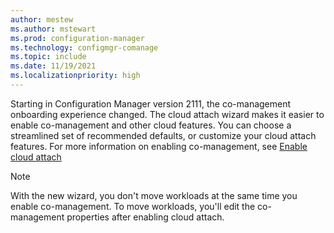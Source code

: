 ```yaml
---
author: mestew
ms.author: mstewart
ms.prod: configuration-manager
ms.technology: configmgr-comanage
ms.topic: include
ms.date: 11/19/2021
ms.localizationpriority: high
---
```

<!-- 10964629 This file is shared by comanage/how-to-enable.md, tutorial-co-manage-clients.md, and tutorial-co-manage-new-devices.md. Don't apply H2/H3 in this include file since they are context driven by article-->

Starting in Configuration Manager version 2111, the co-management onboarding experience changed. The cloud attach wizard makes it easier to enable co-management and other cloud features. You can choose a streamlined set of recommended defaults, or customize your cloud attach features. For more information on enabling co-management, see [Enable cloud attach](../../cloud-attach/enable-cloud-attach.md)

> [!NOTE]
> With the new wizard, you don't move workloads at the same time you enable co-management. To move workloads, you'll edit the co-management properties after enabling cloud attach.
